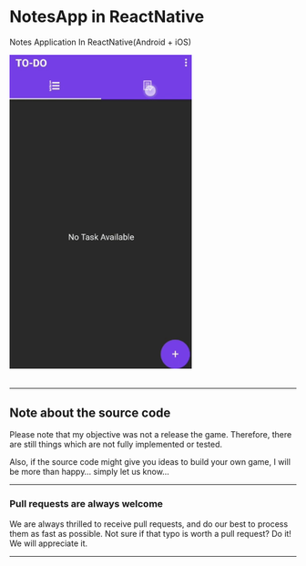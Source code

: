 # NotesApp in ReactNative
Notes Application In ReactNative(Android + iOS)

<img src="https://github.com/MobMaxime/NotesApp_ReactNative/blob/master/Gif/todo_Android.gif" width="320" alt="NotesApp" />
<br/><br/>

---
## Note about the source code

Please note that my objective was not a release the game. Therefore, there are still things which are not fully implemented or tested.

Also, if the source code might give you ideas to build your own game, I will be more than happy… simply let us know…

---

### Pull requests are always welcome

We are always thrilled to receive pull requests, and do our best to
process them as fast as possible. Not sure if that typo is worth a pull
request? Do it! We will appreciate it.

---





